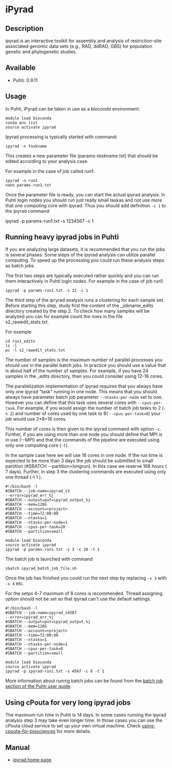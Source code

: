 # iPyrad

## Description

ipyrad is an interactive toolkit for assembly and analysis of restriction-site associated genomic data sets (e.g., RAD, ddRAD, GBS) for population genetic and phylogenetic studies.



## Available

-   Puhti:  0.9.11



## Usage

In Puhti, iPyrad can be taken in use as a _bioconda_ environment:

```text
module load bioconda
conda env list
source activate ipyrad
```

Ipyrad processing is typically started with command:
```text
ipyrad -n taskname
```

This creates a new parameter file (params-_taskname_.txt) that should be edited according to your analysis case.

For example in the case of job called _run1_:

```text
ipyrad -n run1
nano params-run1.txt
```

Once the parameter file is ready, you can start the actual ipyrad analysis. In Puhti login nodes you should run just really small taskas and not use more that one computing core with ipyrad. Thus you should add definition `-c 1` to the ipyrad command:

ipyrad -p params-run1.txt -s 1234567 -c 1

## Running heavy ipyrad jobs in Puhti

If you are analyzing large datasets, it is recommended that you run the jobs is several phases. Some steps of the ipyrad analysis can utilize parallel computing. To speed up the processing you could run these analysis steps as batch jobs.

The first two steps are typically executed rather quickly and you can run them interactively in Puhti login nodes. For example in the case of job run1:
```text
ipyrad -p params-run1.txt -s 12 -c 1
```

The third step of the ipryrad analysis runs a clustering for each sample set. Before starting this step, study first the content of the _jobname_edits directory created by the step 2. To check how many samples will be analyzed you can for example count the rows in the file s2_rawedit_stats.txt.

For example
```text
cd run1_edits
ls -l
wc -l s2_rawedit_stats.txt
```
The number of samples is the maximum number of parallel processes you should use in the parallel batch jobs. In practice you should use a value that is about half of the number of samples. For example, if you have 24 samples in the _edits directory, then you could consider using 12-16 cores.

The parallelization implementation of ipyrad requires that you always have only one ipyrad "task" running in one node. This means that you should always have parameter batch job parameter `--ntasks-per-node` set to one. However you can define that this task uses several cores with `--cpus-per-task`. For example, if you would assign the number of batch job tasks to 2 (`-n 2`) and number of cores used by one task to 8( `--cpus-per-task=8`) your job would use 2*8=16 cores. 

This number of cores is then given to the ipyrad command with option `-c`. Further, if you are using more than one node you should define that MPI is in use (--MPI) and that the commands of the pipeline are executed using only one computing core (`-t`).

In the sample case here we will use 16 cores in one node. If the run time is expected to be more than 3 days the job should be submitted to small partition (#SBATCH --partition=longrun). In this case we reserve 168 hours ( 7 days). Further, in step 3 the clustering commands are executed using only one thread (-t 1 ).
```text
#!/bin/bash -l
#SBATCH --job-name=ipyrad_s3
--error=ipyrad_err_%j
#SBATCH --output=put=ipyrad_output_%j
#SBATCH --mem=128G
#SBATCH --account=<project>
#SBATCH --time=72:00:00
#SBATCH --ntasks=1
#SBATCH --ntasks-per-node=1
#SBATCH --cpus-per-task=20
#SBATCH --partition=small

module load bioconda
source activate ipyrad
ipyrad -p params-run1.txt -s 3 -c 20 -t 1 
```


The batch job is launched with command
```
sbatch ipyrad_batch_job_file.sh
```
Once the job has finished you could run the next step by replacing `-s 3` with `-s 4` etc.

For the setps 4-7 maximum of 8 cores is recommended. Thread assigning option should not be set so that ipyrad can't use the default settings.

```text
#!/bin/bash -l
#SBATCH --job-name=ipyrad_s4567
--error=ipyrad_err_%j
#SBATCH --output=put=ipyrad_output_%j
#SBATCH --mem=128G
#SBATCH --account=<project>
#SBATCH --time=72:00:00
#SBATCH --ntasks=1
#SBATCH --ntasks-per-node=1
#SBATCH --cpus-per-task=8
#SBATCH --partition=small

module load bioconda
source activate ipyrad
ipyrad -p ipyrad-run1.txt -s 4567 -c 8 -t 1 
```

More information about runnig batch jobs can be found from the [batch job section of the Puhti user guide](https://docs.csc.fi/#computing/running/getting-started/).

## Using cPouta for very long ipyrad jobs

The maximum run time in Puhti is 14 days. In some cases running the ipyrad analysis step 3 may take even longer time. In those cases you can use the cPouta cloud service to set up your own virtual machine. Check [using-cpouta-for-biosciences](https://research.csc.fi/using-cpouta-for-biosciences) for more details.



## Manual

*   [ipyrad home page](https://ipyrad.readthedocs.io/)




